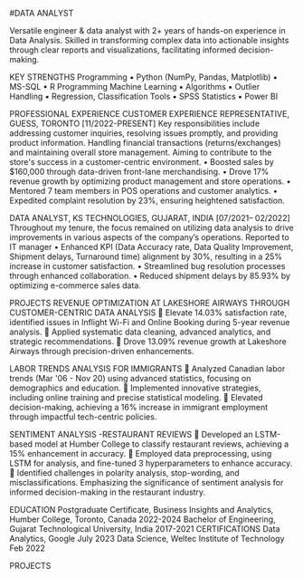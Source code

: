 #DATA ANALYST

Versatile engineer & data analyst with 2+ years of hands-on experience in Data Analysis. Skilled in transforming complex data into actionable insights through clear reports and visualizations, facilitating informed decision-making.

KEY STRENGTHS
Programming	▪	Python (NumPy, Pandas, Matplotlib)	▪	MS-SQL	▪	R Programming
Machine Learning	▪	Algorithms	▪	Outlier Handling	▪	Regression, Classification
Tools	▪	SPSS Statistics	▪	Power BI	

PROFESSIONAL EXPERIENCE
CUSTOMER EXPERIENCE REPRESENTATIVE, GUESS, TORONTO	[11/2022-PRESENT]
Key responsibilities include addressing customer inquiries, resolving issues promptly, and providing product information. Handling financial transactions (returns/exchanges) and maintaining overall store management. Aiming to contribute to the store's success in a customer-centric environment.
•	Boosted sales by $160,000 through data-driven front-lane merchandising.
•	Drove 17% revenue growth by optimizing product management and store operations.
•	Mentored 7 team members in POS operations and customer analytics.
•	Expedited complaint resolution by 23%, ensuring heightened satisfaction.

DATA ANALYST, KS TECHNOLOGIES, GUJARAT, INDIA	                                                                                               [07/2021– 02/2022]
Throughout my tenure, the focus remained on utilizing data analysis to drive improvements in various aspects of the company’s operations. Reported to IT manager 
•	Enhanced KPI (Data Accuracy rate, Data Quality Improvement, Shipment delays, Turnaround time) alignment by 30%, resulting in a 25% increase in customer satisfaction. 
•	Streamlined bug resolution processes through enhanced collaboration.
•	Reduced shipment delays by 85.93% by optimizing e-commerce sales data.


PROJECTS
REVENUE OPTIMIZATION AT LAKESHORE AIRWAYS THROUGH CUSTOMER-CENTRIC DATA ANALYSIS
	Elevate 14.03% satisfaction rate, identified issues in Inflight Wi-Fi and Online Booking during 5-year revenue analysis.
	Applied systematic data cleaning, advanced analytics, and strategic recommendations.
	Drove 13.09% revenue growth at Lakeshore Airways through precision-driven enhancements.

LABOR TRENDS ANALYSIS FOR IMMIGRANTS 
	Analyzed Canadian labor trends (Mar '06 - Nov 20) using advanced statistics, focusing on demographics and education.
	Implemented innovative strategies, including online training and precise statistical modeling.
	Elevated decision-making, achieving a 16% increase in immigrant employment through impactful tech-centric policies.

SENTIMENT ANALYSIS -RESTAURANT REVIEWS
	Developed an LSTM-based model at Humber College to classify restaurant reviews, achieving a 15% enhancement in accuracy.
	Employed data preprocessing, using LSTM for analysis, and fine-tuned 3 hyperparameters to enhance accuracy.
	Identified challenges in polarity analysis, stop-wording, and misclassifications. Emphasizing the significance of sentiment analysis for informed decision-making in the restaurant industry.

EDUCATION
Postgraduate Certificate, Business Insights and Analytics, Humber College, Toronto, Canada	2022-2024
Bachelor of Engineering, Gujarat Technological University, India	2017-2021
CERTIFICATIONS
Data Analytics, Google	July 2023
Data Science, Weltec Institute of Technology	Feb 2022


PROJECTS 
